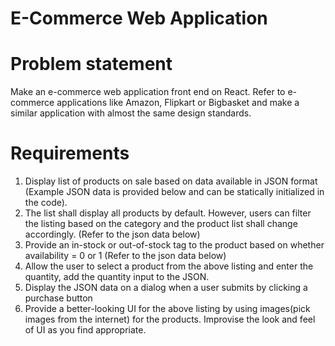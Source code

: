 # E-Commerce Web Application

# Problem statement 
Make an e-commerce web application front end on React. Refer to e-commerce applications like Amazon,
Flipkart or Bigbasket and make a similar application with almost the same design standards.

# Requirements
1. Display list of products on sale based on data available in JSON format (Example JSON data is
provided below and can be statically initialized in the code). 
2. The list shall display all products by default. However, users can filter the listing based on the
category and the product list shall change accordingly. (Refer to the json data below)
3. Provide an in-stock or out-of-stock tag to the product based on whether availability = 0 or 1 (Refer
to the json data below)
4. Allow the user to select a product from the above listing and enter the quantity, add the quantity
input to the JSON.
5. Display the JSON data on a dialog when a user submits by clicking a purchase button
1. Provide a better-looking UI for the above listing by using images(pick images from the
internet) for the products. Improvise the look and feel of UI as you find appropriate.
